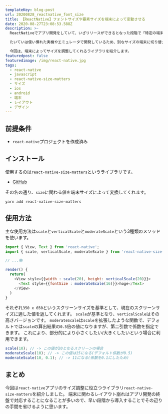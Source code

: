 ```yaml
---
templateKey: blog-post
url: 20200828_reactnative_font_size
title: 【ReactNative】フォントサイズや要素サイズを端末によって変動させる
date: 2020-08-27T23:08:53.588Z
description: >-
  ReactNativeでアプリ開発をしていて、いざリリースができるとなった段階で「特定の端末だとフォントや要素が大きすぎる/小さすぎる」という状況に遭遇することがあると思います。

  たいていは使い慣れた実機やエミュレータで開発しているため、別なサイズの端末に切り替えた時にサイズ周りのレイアウトが崩れてしまいます。

  今回は、端末によってサイズを調整してくれるライブラリを紹介します。
featuredpost: false
featuredimage: /img/react-native.jpg
tags:
  - react-native
  - javascript
  - react-native-size-matters
  - サイズ
  - ios
  - android
  - 端末
  - レイアウト
  - デザイン
---
```

## 前提条件
- `react-native`プロジェクトを作成済み

## インストール
使用するのは`react-native-size-matters`というライブラリです。
- [GitHub](https://github.com/nirsky/react-native-size-matters)

その名の通り、`size`に関わる値を端末サイズによって変換してくれます。

```shell
yarn add react-native-size-matters
```

## 使用方法
主な使用方法は`scale`と`verticalScale`と`moderateScale`という3種類のメソッドを使います。

```javascript
import { View, Text } from 'react-native';
import { scale, verticalScale, moderateScale } from 'react-native-size-matters';

// ...略

render() {
  return(
    <View style={{width : scale(20), height: verticalScale(20)}}>
      <Text style={{fontSize : moderateScale(16)}}>hoge</Text>
    </View>
  )
}
```

それぞれ`350 x 650`というスクリーンサイズを基準として、現在のスクリーンサイズに適した値を返してくれます。
`scale`が基準となり、`verticalScale`はその高さバージョンです。
`moderateScale`は`scale`を拡張したような関数で、デフォルトでは`scale`の算出結果の`0.5`倍の値になりますが、第二引数で係数を指定できます。
これにより、部分的により小さくしたい/大きくしたいという場合に利用できます。

```javascript
scale(10); // -> この値が20となるスクリーンの場合
moderateScale(10); // -> この値は15になる(デフォルト係数が0.5)
moderateScale(10, 0.1); // -> 11になる(係数を0.1にしたため)
```

## まとめ
今回は`react-native`アプリのサイズ調整に役立つライブラリ`react-native-size-matters`を紹介しました。
端末に関わるレイアウト崩れはアプリ開発の終盤で対応することになることが多いので、早い段階から導入することでその辺りの手間を省けるように思います。